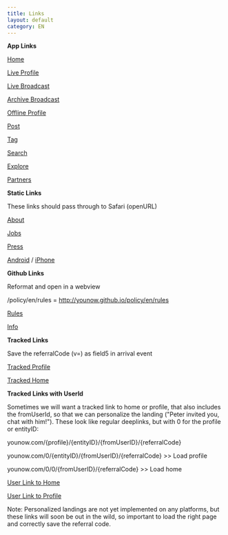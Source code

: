 ```yaml
---
title: Links
layout: default
category: EN
---
```

**App Links**

[Home](https://www2-vd.younow.com)

[Live Profile](https://www2-vd.younow.com/QA1qwwwwwwwwwwwwwwwwwwwww)

[Live Broadcast](https://www2-vd.younow.com/YounowIsrael/6034571/139/y4PbGRv/b)

[Archive Broadcast](https://www2-vd.younow.com/mr.clown/6034274/8/1043/b)

[Offline Profile](https://www2-vd.younow.com/OzanAdiguzel)

[Post](https://www2-vd.younow.com/Hungry4Wormssssssssssssss/3365/139/113/p)

[Tag](https://www2-vd.younow.com/explore/dj)

[Search](https://www2-vd.younow.com/explore/?q=dj)

[Explore](https://www2-vd.younow.com/explore)

[Partners](https://www2-vd.younow.com/partners)

**Static Links**

These links should pass through to Safari (openURL)

[About](https://www2-vd.younow.com/about)

[Jobs](https://www2-vd.younow.com/jobs)

[Press](https://www2-vd.younow.com/press)

[Android](https://www2-vd.younow.com/app/android) / [iPhone](https://www2-vd.younow.com/app/iphone)

**Github Links**

Reformat and open in a webview

/policy/en/rules = http://younow.github.io/policy/en/rules

[Rules](https://www2-vd.younow.com/policy/en/rules)

[Info](https://www2-vd.younow.com/info/en/manycam)

**Tracked Links**

Save the referralCode (v=) as field5 in arrival event

[Tracked Profile](https://www2-vd.younow.com/OzanAdiguzel?v=oi3hf33n)

[Tracked Home](https://www2-vd.younow.com?v=h3r43o)

**Tracked Links with UserId**

Sometimes we will want a tracked link to home or profile, that also includes the fromUserId, so that we can personalize the landing ("Peter invited you, chat with him!"). These look like regular deeplinks, but with 0 for the profile or entityID:

younow.com/{profile}/{entityID}/{fromUserID}/{referralCode}

younow.com/0/{entityID}/{fromUserID}/{referralCode} >> Load profile

younow.com/0/0/{fromUserID}/{referralCode} >> Load home

[User Link to Home](https://www2-vd.younow.com?v=h3r43o)

[User Link to Profile](https://www2-vd.younow.com/OzanAdiguzel?v=oi3hf33n)

Note: Personalized landings are not yet implemented on any platforms, but these links will soon be out in the wild, so important to load the right page and correctly save the referral code.



